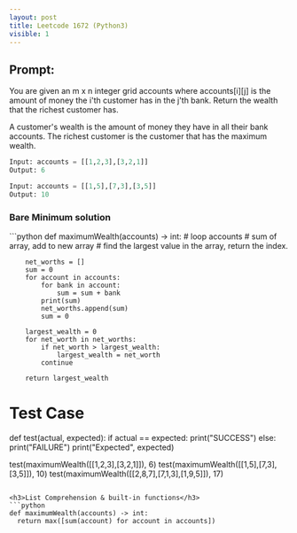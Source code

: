 ```yaml
---
layout: post
title: Leetcode 1672 (Python3)
visible: 1
---
```

<h2>Prompt:</h2>
You are given an m x n integer grid accounts where accounts[i][j] is the amount of money the i'th customer has in the j'th bank. Return the wealth that the richest customer has.

A customer's wealth is the amount of money they have in all their bank accounts. The richest customer is the customer that has the maximum wealth.


```python
Input: accounts = [[1,2,3],[3,2,1]]
Output: 6

Input: accounts = [[1,5],[7,3],[3,5]]
Output: 10
```


<h3>Bare Minimum solution</h3>
```python
def maximumWealth(accounts) -> int:
        # loop accounts
            # sum of array, add to new array
        # find the largest value in the array, return the index.
        
        net_worths = []
        sum = 0
        for account in accounts: 
            for bank in account:
                sum = sum + bank
            print(sum)
            net_worths.append(sum)
            sum = 0
            
        largest_wealth = 0
        for net_worth in net_worths:
            if net_worth > largest_wealth:
                largest_wealth = net_worth
            continue
            
        return largest_wealth

# Test Case
def test(actual, expected):
    if actual == expected:
        print("SUCCESS")
    else:
        print("FAILURE") 
        print("Expected", expected)  

test(maximumWealth([[1,2,3],[3,2,1]]), 6)
test(maximumWealth([[1,5],[7,3],[3,5]]), 10)
test(maximumWealth([[2,8,7],[7,1,3],[1,9,5]]), 17)
```

<h3>List Comprehension & built-in functions</h3>
```python
def maximumWealth(accounts) -> int:
  return max([sum(account) for account in accounts])
```

